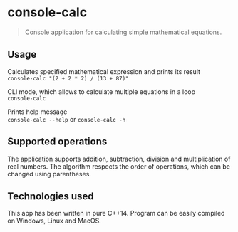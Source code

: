 # console-calc
> Console application for calculating simple mathematical equations.

## Usage
Calculates specified mathematical expression and prints its result  
`console-calc "(2 + 2 * 2) / (13 + 87)"`

CLI mode, which allows to calculate multiple equations in a loop  
`console-calc`

Prints help message  
`console-calc --help` or `console-calc -h`

## Supported operations
The application supports addition, subtraction, division and multiplication of real numbers. The algorithm respects the order of operations, which can be changed using parentheses.

## Technologies used
This app has been written in pure C++14. Program can be easily compiled on Windows, Linux and MacOS.
